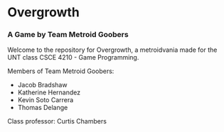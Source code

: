 # Overgrowth 
### A Game by Team Metroid Goobers

Welcome to the repository for Overgrowth, a metroidvania made for the UNT class CSCE 4210 - Game Programming.

Members of Team Metroid Goobers:
- Jacob Bradshaw
- Katherine Hernandez
- Kevin Soto Carrera
- Thomas Delange

Class professor: Curtis Chambers

